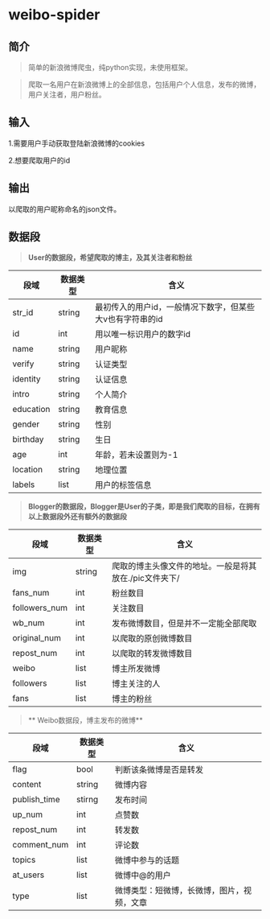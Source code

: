 # weibo-spider

## 简介
>简单的新浪微博爬虫，纯python实现，未使用框架。

>爬取一名用户在新浪微博上的全部信息，包括用户个人信息，发布的微博，用户关注者，用户粉丝。

## 输入
1.需要用户手动获取登陆新浪微博的cookies

2.想要爬取用户的id

## 输出
以爬取的用户昵称命名的json文件。

## 数据段
>**User的数据段，希望爬取的博主，及其关注者和粉丝**

| 段域 | 数据类型 | 含义 | 
|-------------|-------------|------------|
| str_id | string | 最初传入的用户id，一般情况下数字，但某些大v也有字符串的id |
| id | int | 用以唯一标识用户的数字id | 
| name | string | 用户昵称|
| verify | string | 认证类型 | 
| identity | string | 认证信息 | 
| intro | string | 个人简介 | 
| education | string | 教育信息 |
| gender | string  | 性别 | 
| birthday | string | 生日 | 
| age | int | 年龄，若未设置则为-1 |
| location | string | 地理位置 |
| labels | list | 用户的标签信息|
>**Blogger的数据段，Blogger是User的子类，即是我们爬取的目标，在拥有以上数据段外还有额外的数据段**

|段域|数据类型|含义|
|----------|----------|---------|
| img | string | 爬取的博主头像文件的地址。一般是将其放在./pic文件夹下/
| fans_num | int | 粉丝数目 | 
| followers_num | int | 关注数目 | 
| wb_num | int | 发布微博数目，但是并不一定能全部爬取 | 
| original_num | int | 以爬取的原创微博数目 | 
| repost_num | int | 以爬取的转发微博数目 | 
| weibo | list | 博主所发微博
| followers | list | 博主关注的人 |
| fans | list |博主的粉丝|  

 >** Weibo数据段，博主发布的微博**
 
| 段域 | 数据类型 | 含义 |
|------|-------|------|
| flag | bool | 判断该条微博是否是转发 |
| content | string | 微博内容 |
| publish_time | stirng | 发布时间 |
| up_num | int | 点赞数 |
| repost_num | int | 转发数 |
| comment_num | int | 评论数 |
| topics | list | 微博中参与的话题 |
| at_users | list | 微博中@的用户 |
|type | list | 微博类型：短微博，长微博，图片，视频，文章|

